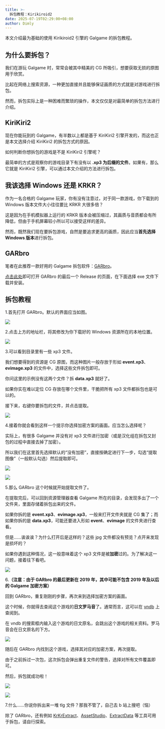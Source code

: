 ```yaml
---
title: >-
  拆包教程：Kirikiroid2
date: 2025-07-19T02:29:00+08:00
author: Dimly
---
```


本文介绍最为基础的使用 Kirikiroid2 引擎的 Galgame 的拆包教程。

<!--more-->

## 为什么要拆包？

我们在游玩 Galgame 时，常常会被其中精美的 CG 所吸引，想要获取无损的原图用于欣赏。

比起在网络上搜索资源，一种更加直接并且能够保证画质的方式就是对游戏进行拆包。

然而，拆包实际上是一种困难而繁琐的操作，本文仅仅是对最简单的拆包方法进行介绍。

## KiriKiri2

现在你能玩到的 Galgame，有半数以上都是基于 KiriKiri2 引擎开发的，而这也正是本文选择介绍 KiriKiri2 的拆包方式的原因。

如何判断你想拆包的游戏是不是 KiriKiri2 引擎呢？

最简单的方式是观察你的游戏目录下有没有以 **.xp3 为后缀的文件**。如果有，那么它就是 KiriKiri2 引擎，可以通过本文介绍的方法进行拆包。

## 我该选择 Windows 还是 KRKR？

作为一名合格的 Galgame 玩家，你有没有注意过，对于同一款游戏，你下载到的 Windows 版本文件大小往往要比 KRKR 大很多倍？

这是因为在手机模拟器上运行的 KRKR 版本会被压缩过，其画质与音质都会有所降低，但由于手机屏幕较小所以可以接受这样的差异。

然而，既然我们现在要拆包游戏，自然是要追求更高的画质，因此应当**首先选择 Windows 版本**进行拆包。

## GARbro

笔者在此推荐一款好用的 Galgame 拆包软件：[GARbro](https://github.com/morkt/GARbro)。

[点击此处](https://github.com/morkt/GARbro/releases/tag/v1.5.44)即可打开 GARbro 的最后一个 Release 的页面，在下面选择 exe 文件下载并安装。

## 拆包教程

1.首先打开 GARbro。默认的界面应当如图。

![](/img/1752923334.avif)

2.点击上方的地址栏，将其修改为你下载好的 Windows 资源所在的本地位置。

![](/img/1752923722.avif)

3.可以看到目录里有一些 xp3 文件。

我们想要得到的资源是 CG 原图，而这种图片一般存放于形如 **event.xp3**、**evimage.xp3** 的文件中，选择这些文件拆包即可。

你问这里的示例没有这两个文件？拆 **data.xp3** 就好了。

如果你实在难以定位 CG 存放在哪个文件里，干脆把所有 xp3 文件都拆包也是可以的。

接下来，右键你要拆包的文件，并点击提取。

![](/img/1752924237.avif)

4.接着你就会看到这样一个提示你选择加密方案的画面。应当怎么选择呢？

实际上，有很多 Galgame 并没有对 xp3 文件进行加密（或是汉化组在拆包又封包的过程中直接去掉了加密）。

所以我们在这里首先选择默认的“没有加密”，直接按确定进行下一步，勾选“提取图像”（一般默认勾选）然后提取即可。

![](/img/1752932457.avif)

![](/img/1752932774.avif)

5.那么 GARbro 这个时候就开始提取文件了。

在提取完后，可以回到资源管理器查看 Galgame 所在的目录，会发现多出了一个文件夹，里面存储着拆包出来的文件。

如果你拆的是 **event.xp3**、**evimage.xp3**，一般来打开文件夹就是 CG 集了；而如果你拆的是 **data.xp3**，可能还要进入形如 **event**、**evimage** 的文件夹进行查看。

但是……诶诶诶？为什么打开后是这样的？这些 jpg 文件都没有预览？点开来发现是损坏的？

如果你遇到这种情况，这一般意味着这个 xp3 文件是被**加密**过的。为了解决这一问题，接着往下看吧。

![](/img/1752933388.avif)

6.**（注意：由于 GARbro 的最后更新在 2019 年，其中可能不包含 2019 年及以后的 Galgame 加密方案）**

回到 GARbro，重复刚刚的步骤，再次来到选择加密方案的画面。

这个时候，你就得去查阅这个游戏的**日文罗马音**了。通常而言，这可以在 [vndb](https://vndb.org/) 上查阅到。

在 vndb 的搜索框内输入这个游戏的日文原名，会跳出这个游戏的相关资料。罗马音会在日文原名的下方。

![](/img/1752934884.avif)

随后在 GARbro 内找到这个游戏，选择其对应的加密方案，再次提取。

由于之前拆过一次包，这次拆包会弹出重复文件的警告，选择对所有文件覆盖即可。

然后，拆包就成功啦！

![](/img/1752935056.avif)

![](/img/1752935085.avif)

7.什么……你说你拆出来一堆 tlg 文件？那我不管了，自己去 b 站上搜吧（恼）

除了 GARbro，还有例如 [KrKrExtract](https://github.com/xmoezzz/KrkrExtract)、[AssetStudio](https://github.com/Perfare/AssetStudio)、[ExtractData](https://github.com/lioncash/ExtractData) 等工具可用于拆包，请自行探索。
